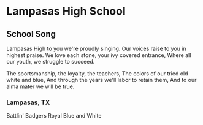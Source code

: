 # Lampasas High School
## School Song


Lampasas High to you we're proudly singing.
Our voices raise to you in highest praise.
We love each stone, your ivy covered entrance,
Where all our youth, we struggle to succeed.

The sportsmanship, the loyalty, the teachers,
The colors of our tried old white and blue,
And through the years we'll labor to retain them,
And to our alma mater we will be true.


### Lampasas, TX
Battlin' Badgers
Royal Blue and White